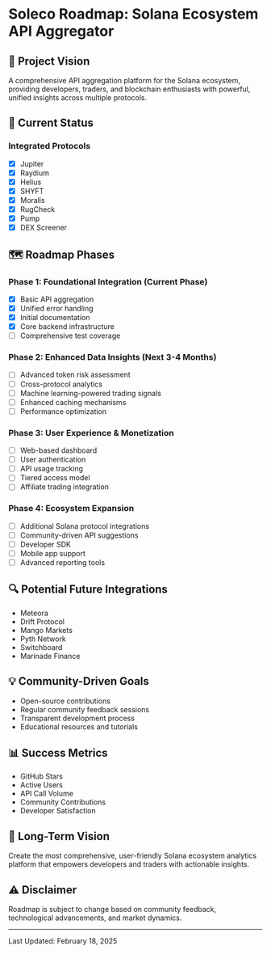 # Soleco Roadmap: Solana Ecosystem API Aggregator

## 🎯 Project Vision
A comprehensive API aggregation platform for the Solana ecosystem, providing developers, traders, and blockchain enthusiasts with powerful, unified insights across multiple protocols.

## 🚧 Current Status
### Integrated Protocols
- [x] Jupiter
- [x] Raydium
- [x] Helius
- [x] SHYFT
- [x] Moralis
- [x] RugCheck
- [x] Pump
- [x] DEX Screener

## 🗺️ Roadmap Phases

### Phase 1: Foundational Integration (Current Phase)
- [x] Basic API aggregation
- [x] Unified error handling
- [x] Initial documentation
- [x] Core backend infrastructure
- [ ] Comprehensive test coverage

### Phase 2: Enhanced Data Insights (Next 3-4 Months)
- [ ] Advanced token risk assessment
- [ ] Cross-protocol analytics
- [ ] Machine learning-powered trading signals
- [ ] Enhanced caching mechanisms
- [ ] Performance optimization

### Phase 3: User Experience & Monetization
- [ ] Web-based dashboard
- [ ] User authentication
- [ ] API usage tracking
- [ ] Tiered access model
- [ ] Affiliate trading integration

### Phase 4: Ecosystem Expansion
- [ ] Additional Solana protocol integrations
- [ ] Community-driven API suggestions
- [ ] Developer SDK
- [ ] Mobile app support
- [ ] Advanced reporting tools

## 🔍 Potential Future Integrations
- Meteora
- Drift Protocol
- Mango Markets
- Pyth Network
- Switchboard
- Marinade Finance

## 💡 Community-Driven Goals
- Open-source contributions
- Regular community feedback sessions
- Transparent development process
- Educational resources and tutorials

## 📊 Success Metrics
- GitHub Stars
- Active Users
- API Call Volume
- Community Contributions
- Developer Satisfaction

## 🚀 Long-Term Vision
Create the most comprehensive, user-friendly Solana ecosystem analytics platform that empowers developers and traders with actionable insights.

## ⚠️ Disclaimer
Roadmap is subject to change based on community feedback, technological advancements, and market dynamics.

---

Last Updated: February 18, 2025
